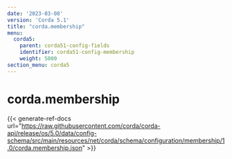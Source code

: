 ```yaml
---
date: '2023-03-08'
version: 'Corda 5.1'
title: "corda.membership"
menu:
  corda5:
    parent: corda51-config-fields
    identifier: corda51-config-membership
    weight: 5000
section_menu: corda5
---
```

# corda.membership
{{< generate-ref-docs url="https://raw.githubusercontent.com/corda/corda-api/release/os/5.0/data/config-schema/src/main/resources/net/corda/schema/configuration/membership/1.0/corda.membership.json" >}}